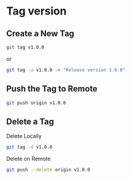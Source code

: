 # Tag version

## Create a New Tag

```bash
git tag v1.0.0
```

or

```bash
git tag -a v1.0.0 -m "Release version 1.0.0"
```

## Push the Tag to Remote

```bash
git push origin v1.0.0
```

## Delete a Tag

Delete Locally

```bash
git tag -d v1.0.0
```

Delete on Remote

```bash
git push --delete origin v1.0.0
```
